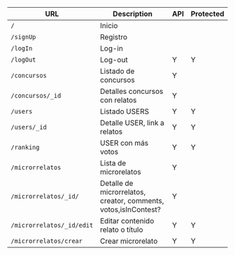 | URL                   | Description                                                     | API          | Protected  |
|-----------------------|-----------------------------------------------------------------|--------------|------------|
| `/`                   | Inicio                                                          |              |            |
| `/signUp`             | Registro                                                        |              |            |
| `/logIn`              | Log-in                                                          |              |            |
| `/logOut`             | Log-out                                                         | Y         | Y   |
| `/concursos`          | Listado de concursos                                            | Y      |            |
| `/concursos/_id`      | Detalles concursos con relatos                                  | Y      |            |
| `/users`              | Listado USERS                                                   | Y         | Y   |
| `/users/_id`          | Detalle USER, link a relatos                                    | Y | Y   |
| `/ranking`            | USER con más votos                                              | Y         | Y   |
| `/microrrelatos`      | Lista de microrelatos                                           | Y |            |
| `/microrrelatos/_id/` | Detalle de microrrelatos, creator, comments, votos,isInContest? | Y         |            |
| `/microrrelatos/_id/edit` | Editar contenido relato o título                            | Y         |Y    |
| `/microrrelatos/crear`| Crear microrelato                                               | Y         | Y  |
